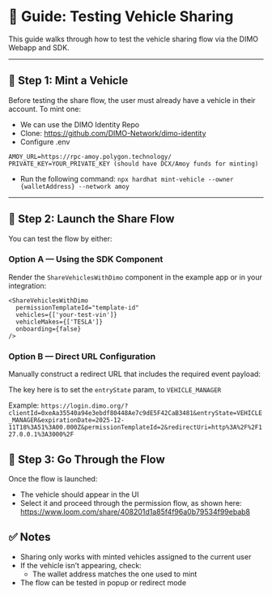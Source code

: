 # 🧪 Guide: Testing Vehicle Sharing

This guide walks through how to test the vehicle sharing flow via the DIMO Webapp and SDK.

---

## 🚗 Step 1: Mint a Vehicle

Before testing the share flow, the user must already have a vehicle in their account. To mint one:

- We can use the DIMO Identity Repo
- Clone: https://github.com/DIMO-Network/dimo-identity
- Configure .env

```
AMOY_URL=https://rpc-amoy.polygon.technology/
PRIVATE_KEY=YOUR_PRIVATE_KEY (should have DCX/Amoy funds for minting)
```

- Run the following command: `npx hardhat mint-vehicle --owner {walletAddress} --network amoy`

---

## 🔗 Step 2: Launch the Share Flow

You can test the flow by either:

### Option A — Using the SDK Component

Render the `ShareVehiclesWithDimo` component in the example app or in your integration:

```tsx
<ShareVehiclesWithDimo
  permissionTemplateId="template-id"
  vehicles={['your-test-vin']}
  vehicleMakes={['TESLA']}
  onboarding={false}
/>
```

### Option B — Direct URL Configuration

Manually construct a redirect URL that includes the required event payload:

The key here is to set the `entryState` param, to `VEHICLE_MANAGER`

Example: `https://login.dimo.org/?clientId=0xeAa35540a94e3ebdf80448Ae7c9dE5F42CaB3481&entryState=VEHICLE_MANAGER&expirationDate=2025-12-11T18%3A51%3A00.000Z&permissionTemplateId=2&redirectUri=http%3A%2F%2F127.0.0.1%3A3000%2F`

## 🔗 Step 3: Go Through the Flow

Once the flow is launched:

- The vehicle should appear in the UI
- Select it and proceed through the permission flow, as shown here: https://www.loom.com/share/408201d1a85f4f96a0b79534f99ebab8

## ✅ Notes

- Sharing only works with minted vehicles assigned to the current user
- If the vehicle isn’t appearing, check:
  - The wallet address matches the one used to mint
- The flow can be tested in popup or redirect mode
